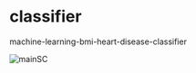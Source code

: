 # classifier
machine-learning-bmi-heart-disease-classifier

![mainSC](https://github.com/user-attachments/assets/5b758fc7-fe0a-401e-a7ec-61b7f2217cb2)
